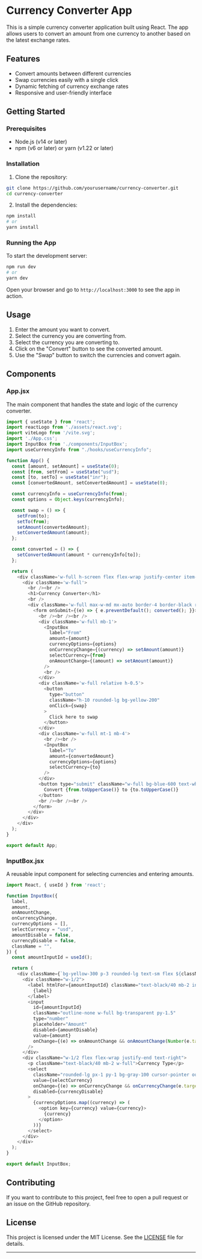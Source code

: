 # Currency Converter App

This is a simple currency converter application built using React. The app allows users to convert an amount from one currency to another based on the latest exchange rates.

## Features

- Convert amounts between different currencies
- Swap currencies easily with a single click
- Dynamic fetching of currency exchange rates
- Responsive and user-friendly interface

## Getting Started

### Prerequisites

- Node.js (v14 or later)
- npm (v6 or later) or yarn (v1.22 or later)

### Installation

1. Clone the repository:

```bash
git clone https://github.com/yourusername/currency-converter.git
cd currency-converter
```

2. Install the dependencies:

```bash
npm install
# or
yarn install
```

### Running the App

To start the development server:

```bash
npm run dev
# or
yarn dev
```

Open your browser and go to `http://localhost:3000` to see the app in action.

## Usage

1. Enter the amount you want to convert.
2. Select the currency you are converting from.
3. Select the currency you are converting to.
4. Click on the "Convert" button to see the converted amount.
5. Use the "Swap" button to switch the currencies and convert again.

## Components

### App.jsx

The main component that handles the state and logic of the currency converter.

```javascript
import { useState } from 'react';
import reactLogo from './assets/react.svg';
import viteLogo from '/vite.svg';
import './App.css';
import InputBox from './components/InputBox';
import useCurrencyInfo from "./hooks/useCurrencyInfo";

function App() {
  const [amount, setAmount] = useState(0);
  const [from, setFrom] = useState("usd");
  const [to, setTo] = useState("inr");
  const [convertedAmount, setConvertedAmount] = useState(0);

  const currencyInfo = useCurrencyInfo(from);
  const options = Object.keys(currencyInfo);

  const swap = () => {
    setFrom(to);
    setTo(from);
    setAmount(convertedAmount);
    setConvertedAmount(amount);
  };

  const converted = () => {
    setConvertedAmount(amount * currencyInfo[to]);
  };

  return (
    <div className='w-full h-screen flex flex-wrap justify-center item-center bg-cover bg-no-repeat' style={{backgroundImage:'url("https://images.unsplash.com/photo-1720599020164-002f9626d55c?q=80&w=2070&auto=format&fit=crop&ixlib=rb-4.0.3&ixid=M3wxMjA3fDB8MHxwaG90by1wYWdlfHx8fGVufDB8fHx8fA%3D%3D")'}}>
      <div className='w-full'>
        <br /><br />
        <h1>Currency Converter</h1>
        <br />
        <div className='w-full max-w-md mx-auto border-4 border-black rounded-lg p-10 backdrop-blur-sm bg-white '>
          <form onSubmit={(e) => { e.preventDefault(); converted(); }}>
            <br /><br /><br />
            <div className='w-full mb-1'>
              <InputBox
                label="From"
                amount={amount}
                currencyOptions={options}
                onCurrencyChange={(currency) => setAmount(amount)}
                selectCurrency={from}
                onAmountChange={(amount) => setAmount(amount)}
              />
              <br />
            </div>
            <div className='w-full relative h-0.5'>
              <button
                type="button"
                className="h-10 rounded-lg bg-yellow-200"
                onClick={swap}
              >
                Click here to swap
              </button>
            </div>
            <div className='w-full mt-1 mb-4'>
              <br /><br />
              <InputBox
                label="To"
                amount={convertedAmount}
                currencyOptions={options}
                selectCurrency={to}
              />
            </div>
            <button type="submit" className="w-full bg-blue-600 text-white px-4 py-3 rounded-lg">
              Convert {from.toUpperCase()} to {to.toUpperCase()}
            </button>
            <br /><br /><br />
          </form>
        </div>
      </div>
    </div>
  );
}

export default App;
```

### InputBox.jsx

A reusable input component for selecting currencies and entering amounts.

```javascript
import React, { useId } from 'react';

function InputBox({
  label,
  amount,
  onAmountChange,
  onCurrencyChange,
  currencyOptions = [],
  selectCurrency = "usd",
  amountDisable = false,
  currencyDisable = false,
  className = "",
}) {
  const amountInputId = useId();

  return (
    <div className={`bg-yellow-300 p-3 rounded-lg text-sm flex ${className}`}>
      <div className="w-1/2">
        <label htmlFor={amountInputId} className="text-black/40 mb-2 inline-block">
          {label}
        </label>
        <input
          id={amountInputId}
          className="outline-none w-full bg-transparent py-1.5"
          type="number"
          placeholder="Amount"
          disabled={amountDisable}
          value={amount}
          onChange={(e) => onAmountChange && onAmountChange(Number(e.target.value))}
        />
      </div>
      <div className="w-1/2 flex flex-wrap justify-end text-right">
        <p className="text-black/40 mb-2 w-full">Currency Type</p>
        <select
          className="rounded-lg px-1 py-1 bg-gray-100 cursor-pointer outline-none"
          value={selectCurrency}
          onChange={(e) => onCurrencyChange && onCurrencyChange(e.target.value)}
          disabled={currencyDisable}
        >
          {currencyOptions.map((currency) => (
            <option key={currency} value={currency}>
              {currency}
            </option>
          ))}
        </select>
      </div>
    </div>
  );
}

export default InputBox;
```

## Contributing

If you want to contribute to this project, feel free to open a pull request or an issue on the GitHub repository.

## License

This project is licensed under the MIT License. See the [LICENSE](LICENSE) file for details.

---

